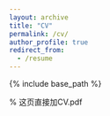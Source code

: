```yaml
---
layout: archive
title: "CV"
permalink: /cv/
author_profile: true
redirect_from:
  - /resume
---
```


{% include base_path %}

% 这页直接加CV.pdf
